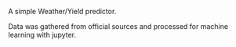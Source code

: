 A simple Weather/Yield predictor.

Data was gathered from official sources and processed for machine learning with jupyter.
